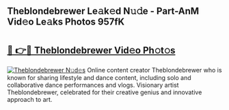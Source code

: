 ## Theblondebrewer Le𝚊k𝚎d N𝚞𝚍e - Part-AnM Vid𝚎o Le𝚊ks Photos 957fK

# <h2><a href="http://fbdo7oz.evod.top/?m=Theblondebrewer">🔗 👉🔴 Theblondebrewer Vid𝚎o Ph𝚘t𝚘s</a></h2>

[![Theblondebrewer N𝚞d𝚎s](https://i.imgur.com/8V9OHl7.gif)](http://fbdo7oz.evod.top/?m=Theblondebrewer)
Online content creator Theblondebrewer who is known for sharing lifestyle and dance content, including solo and collaborative dance performances and vlogs. Visionary artist Theblondebrewer, celebrated for their creative genius and innovative approach to art. 
